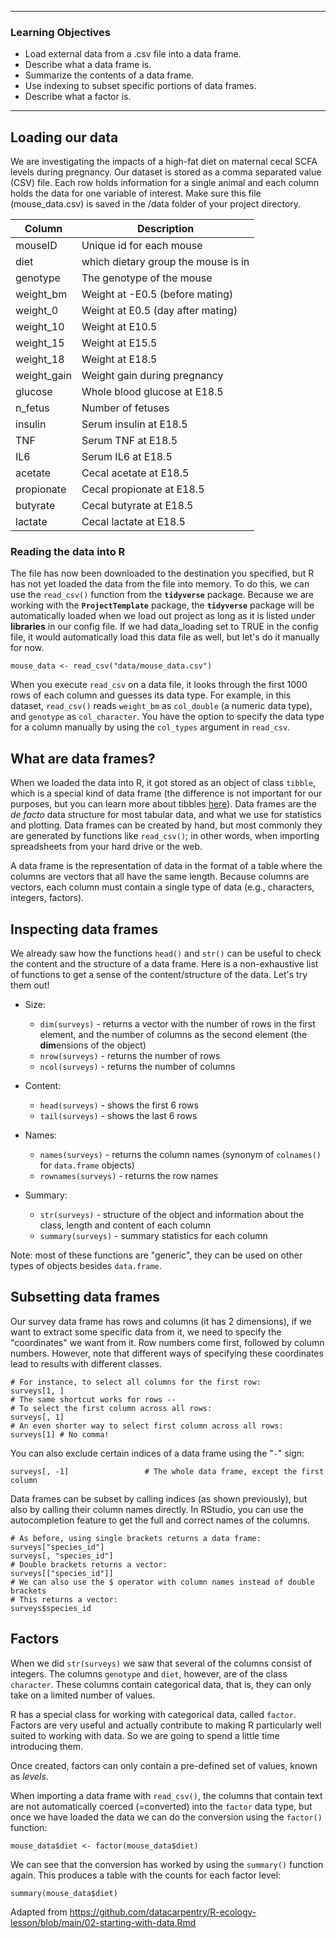 
------------

 ### Learning Objectives

 * Load external data from a .csv file into a data frame.
 * Describe what a data frame is.
 * Summarize the contents of a data frame.
 * Use indexing to subset specific portions of data frames. 
 * Describe what a factor is.
 
------------

## Loading our data

We are investigating the impacts of a high-fat diet on maternal cecal SCFA levels during pregnancy. Our dataset is stored as a comma separated value (CSV) file. Each row holds information for a single animal and each column holds the data for one variable of interest. Make sure this file (mouse_data.csv) is saved in the /data folder of your project directory. 

| Column           | Description                                  |
|------------------|----------------------------------------------|
| mouseID          | Unique id for each mouse                     |
| diet             | which dietary group the mouse is in          |
| genotype         | The genotype of the mouse                    |
| weight_bm        | Weight at -E0.5 (before mating)              |
| weight_0         | Weight at E0.5 (day after mating)            |
| weight_10        | Weight at E10.5                              |
| weight_15        | Weight at E15.5                              |
| weight_18        | Weight at E18.5                              |
| weight_gain      | Weight gain during pregnancy                 |
| glucose          | Whole blood glucose at E18.5                 |
| n_fetus          | Number of fetuses                            |
| insulin          | Serum insulin at E18.5                       |
| TNF              | Serum TNF at E18.5                           |
| IL6              | Serum IL6 at E18.5                           |
| acetate          | Cecal acetate at E18.5                       |
| propionate       | Cecal propionate at E18.5                    |
| butyrate         | Cecal butyrate at E18.5                      |
| lactate          | Cecal lactate at E18.5                       |

### Reading the data into R

The file has now been downloaded to the destination you specified, but R has not 
yet loaded the data from the file into memory. To do this, we can use the 
`read_csv()` function from the **`tidyverse`** package. Because we are working with 
the **`ProjectTemplate`** package, the **`tidyverse`** package will be automatically 
loaded when we load out project as long as it is listed under **libraries** in our 
config file. If we had data_loading set to TRUE in the config file, it would automatically 
load this data file as well, but let's do it manually for now. 

```{r}
mouse_data <- read_csv("data/mouse_data.csv")
```

When you execute `read_csv` on a data file, it looks through the first 1000 rows 
of each column and guesses its data type. For example, in this dataset,
`read_csv()` reads `weight_bm` as `col_double` (a numeric data type), and `genotype` 
as `col_character`. You have the option to specify the data type for a column
manually by using the `col_types` argument in `read_csv`.

## What are data frames?

When we loaded the data into R, it got stored as an object of class `tibble`, 
which is a special kind of data frame (the difference is not important for our 
purposes, but you can learn more about tibbles 
[here](https://tibble.tidyverse.org/)). 
Data frames are the _de facto_ data structure for most tabular data, and what we
use for statistics and plotting.
Data frames can be created by hand, but most commonly they are generated by
functions like `read_csv()`; in other words, when importing
spreadsheets from your hard drive or the web.

A data frame is the representation of data in the format of a table where the
columns are vectors that all have the same length. Because columns are
vectors, each column must contain a single type of data (e.g., characters, integers,
factors).

## Inspecting data frames

We already saw how the functions `head()` and `str()` can be useful to check the
content and the structure of a data frame. Here is a non-exhaustive list of
functions to get a sense of the content/structure of the data. Let's try them out!

* Size:
    * `dim(surveys)` - returns a vector with the number of rows in the first element,
          and the number of columns as the second element (the **dim**ensions of
          the object)
    * `nrow(surveys)` - returns the number of rows
    * `ncol(surveys)` - returns the number of columns

* Content:
    * `head(surveys)` - shows the first 6 rows
    * `tail(surveys)` - shows the last 6 rows

* Names:
    * `names(surveys)` - returns the column names (synonym of `colnames()` for `data.frame`
	   objects)
    * `rownames(surveys)` - returns the row names

* Summary:
    * `str(surveys)` - structure of the object and information about the class, length and
	   content of  each column
    * `summary(surveys)` - summary statistics for each column

Note: most of these functions are "generic", they can be used on other types of
objects besides `data.frame`.

## Subsetting data frames

Our survey data frame has rows and columns (it has 2 dimensions), if we want to
extract some specific data from it, we need to specify the "coordinates" we
want from it. Row numbers come first, followed by column numbers. However, note
that different ways of specifying these coordinates lead to results with
different classes.

```{r}
# For instance, to select all columns for the first row:
surveys[1, ]
# The same shortcut works for rows --
# To select the first column across all rows:
surveys[, 1]
# An even shorter way to select first column across all rows:
surveys[1] # No comma! 
```

You can also exclude certain indices of a data frame using the "`-`" sign:

```{r, purl=FALSE}
surveys[, -1]                 # The whole data frame, except the first column
```

Data frames can be subset by calling indices (as shown previously), but also by calling their column names directly. 
In RStudio, you can use the autocompletion feature to get the full and correct names of the columns.

```{r}
# As before, using single brackets returns a data frame:
surveys["species_id"]
surveys[, "species_id"]
# Double brackets returns a vector:
surveys[["species_id"]]
# We can also use the $ operator with column names instead of double brackets
# This returns a vector:
surveys$species_id
```

## Factors

When we did `str(surveys)` we saw that several of the columns consist of
integers. The columns `genotype` and `diet`, however, are
of the class `character`.
These columns contain categorical data, that is, they can only take on
a limited number of values. 

R has a special class for working with categorical data, called `factor`. 
Factors are very useful and actually contribute to making R particularly well 
suited to working with data. So we are going to spend a little time introducing 
them.

Once created, factors can only contain a pre-defined set of values, known as
*levels*. 

When importing a data frame with `read_csv()`, the columns that contain text are not automatically coerced (=converted) into the `factor` data type, but once we have
loaded the data we can do the conversion using the `factor()` function: 

```{r}
mouse_data$diet <- factor(mouse_data$diet)
```

We can see that the conversion has worked by using the `summary()` 
function again. This produces a table with the counts for each factor level:

```{r}
summary(mouse_data$diet)
```


Adapted from https://github.com/datacarpentry/R-ecology-lesson/blob/main/02-starting-with-data.Rmd
